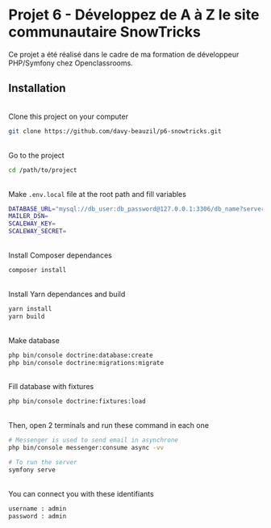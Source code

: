 # Projet 6 - Développez de A à Z le site communautaire SnowTricks

Ce projet a été réalisé dans le cadre de ma formation de développeur PHP/Symfony chez Openclassrooms.

## Installation

<br/>Clone this project on your computer
```bash
git clone https://github.com/davy-beauzil/p6-snowtricks.git
```

<br/>Go to the project
```bash
cd /path/to/project
```

<br/>Make `.env.local` file at the root path and fill variables
```bash
DATABASE_URL="mysql://db_user:db_password@127.0.0.1:3306/db_name?serverVersion=5.7&charset=utf8mb4"
MAILER_DSN=
SCALEWAY_KEY=
SCALEWAY_SECRET=
```

<br/>Install Composer dependances
```bash
composer install
```

<br/>Install Yarn dependances and build
```bash
yarn install
yarn build
```

<br/>Make database
```bash
php bin/console doctrine:database:create
php bin/console doctrine:migrations:migrate
```

<br/>Fill database with fixtures
```bash
php bin/console doctrine:fixtures:load
```

<br/>Then, open 2 terminals and run these command in each one
```bash
# Messenger is used to send email in asynchrone
php bin/console messenger:consume async -vv

# To run the server
symfony serve
```

<br/>You can connect you with these identifiants
```bash
username : admin
password : admin
```